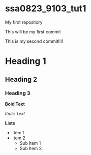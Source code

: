 # ssa0823_9103_tut1
My first repository

This will be my first commit

This is my second commit!!!!

# Heading 1
## Heading 2
### Heading 3

**Bold Text**

*Italic Text*

**Lists**

- Item 1 
- Item 2
    - Sub Item 1
    - Sub Item 2
